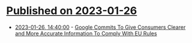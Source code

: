 # [Published on 2023-01-26](index.md)

* [2023-01-26, 14:40:00](https://tech.slashdot.org/story/23/01/26/1223256/google-commits-to-give-consumers-clearer-and-more-accurate-information-to-comply-with-eu-rules?utm_source=rss1.0mainlinkanon&utm_medium=feed) - [Google Commits To Give Consumers Clearer and More Accurate Information To Comply With EU Rules](https://tech.slashdot.org/story/23/01/26/1223256/google-commits-to-give-consumers-clearer-and-more-accurate-information-to-comply-with-eu-rules?utm_source=rss1.0mainlinkanon&utm_medium=feed)
